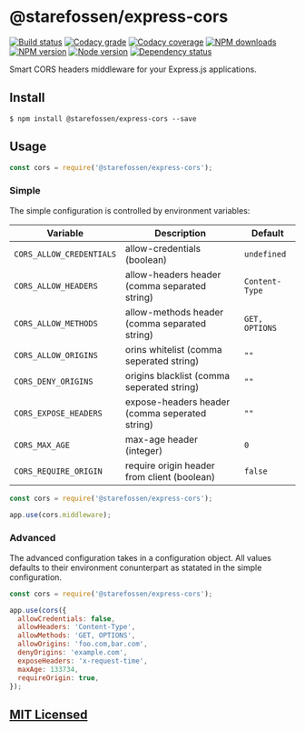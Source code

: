 # @starefossen/express-cors

[![Build status](https://app.wercker.com/status/82a3fcc4a07532a3dff7f71c17996d1a/s "wercker status")](https://app.wercker.com/project/bykey/82a3fcc4a07532a3dff7f71c17996d1a)
[![Codacy grade](https://img.shields.io/codacy/grade/2a40f5c2df884985872e4d0a0c9ce60b.svg "Codacy")](https://www.codacy.com/app/starefossen/node-express-cors)
[![Codacy coverage](https://img.shields.io/codacy/coverage/2a40f5c2df884985872e4d0a0c9ce60b.svg "Codacy")](https://www.codacy.com/app/starefossen/node-express-cors)
[![NPM downloads](https://img.shields.io/npm/dm/@starefossen/express-cors.svg "NPM downloads")](https://www.npmjs.com/package/@starefossen/express-cors)
[![NPM version](https://img.shields.io/npm/v/@starefossen/express-cors.svg "NPM version")](https://www.npmjs.com/package/@starefossen/express-cors)
[![Node version](https://img.shields.io/node/v/@starefossen/express-cors.svg "Node version")](https://www.npmjs.com/package/@starefossen/express-cors)
[![Dependency status](https://img.shields.io/david/Starefossen/node-express-cors.svg "Dependency status")](https://david-dm.org/Starefossen/node-express-cors)

Smart CORS headers middleware for your Express.js applications.

## Install

```
$ npm install @starefossen/express-cors --save
```

## Usage

```js
const cors = require('@starefossen/express-cors');
```

### Simple

The simple configuration is controlled by environment variables:

| Variable | Description | Default |
|----------|-------------|---------|
| `CORS_ALLOW_CREDENTIALS` | allow-credentials (boolean) | `undefined` |
| `CORS_ALLOW_HEADERS` | allow-headers header (comma separated string) | `Content-Type` |
| `CORS_ALLOW_METHODS` | allow-methods header (comma separated string) | `GET, OPTIONS` |
| `CORS_ALLOW_ORIGINS` | orins whitelist (comma seperated string) | `""` |
| `CORS_DENY_ORIGINS` | origins blacklist (comma seperated string) | `""` |
| `CORS_EXPOSE_HEADERS` | expose-headers header (comma seperated string) | `""` |
| `CORS_MAX_AGE` | max-age header (integer) | `0` |
| `CORS_REQUIRE_ORIGIN` | require origin header from client (boolean) | `false` |

```js
const cors = require('@starefossen/express-cors');

app.use(cors.middleware);
```

### Advanced

The advanced configuration takes in a configuration object. All values defaults
to their environment conunterpart as statated in the simple configuration.

```js
const cors = require('@starefossen/express-cors');

app.use(cors({
  allowCredentials: false,
  allowHeaders: 'Content-Type',
  allowMethods: 'GET, OPTIONS',
  allowOrigins: 'foo.com,bar.com',
  denyOrigins: 'example.com',
  exposeHeaders: 'x-request-time',
  maxAge: 133734,
  requireOrigin: true,
});
```

## [MIT Licensed](https://github.com/Starefossen/node-express-cors/blob/master/LICENSE)
